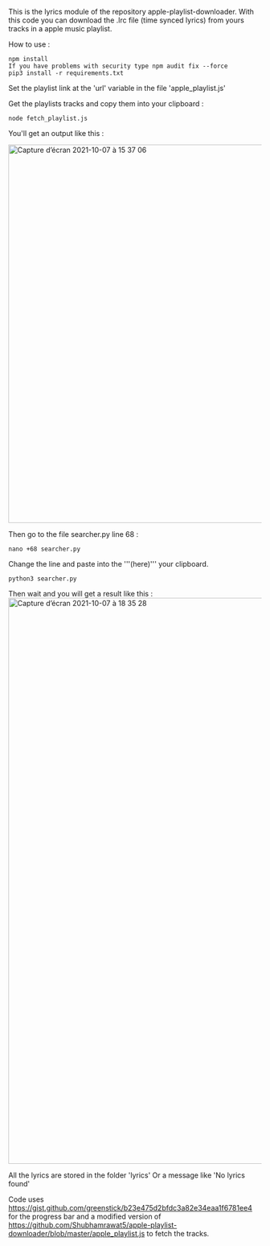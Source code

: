 This is the lyrics module of the repository apple-playlist-downloader.
With this code you can download the .lrc file (time synced lyrics) from yours tracks in a apple music playlist.

How to use :

```
npm install
If you have problems with security type npm audit fix --force
pip3 install -r requirements.txt
```
Set the playlist link at the 'url' variable in the file 'apple_playlist.js'

Get the playlists tracks and copy them into your clipboard :

```
node fetch_playlist.js
```
You'll get an output like this :


<img width="752" alt="Capture d’écran 2021-10-07 à 15 37 06" src="https://user-images.githubusercontent.com/44288655/136427167-f6ca4fd4-beca-41dd-b17f-2db16cadd75a.png">


Then go to the file searcher.py line 68 : 
```
nano +68 searcher.py 
```
Change the line and paste into the '''(here)''' your clipboard.
```
python3 searcher.py
```
Then wait and you will get a result like this :
<img width="1125" alt="Capture d’écran 2021-10-07 à 18 35 28" src="https://user-images.githubusercontent.com/44288655/136427185-aba0dbe3-86db-4d28-ba6f-1520b6364058.png">

All the lyrics are stored in the folder 'lyrics'
Or a message like 'No lyrics found'



Code uses https://gist.github.com/greenstick/b23e475d2bfdc3a82e34eaa1f6781ee4 for the progress bar and a modified version of https://github.com/Shubhamrawat5/apple-playlist-downloader/blob/master/apple_playlist.js to fetch the tracks.
